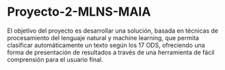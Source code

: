 # Proyecto-2-MLNS-MAIA
El objetivo del proyecto es desarrollar una solución, basada en técnicas de procesamiento del lenguaje natural y machine learning, que permita clasificar automáticamente un texto según los 17 ODS, ofreciendo una forma de presentación de resultados a través de una herramienta de fácil comprensión para el usuario final.
